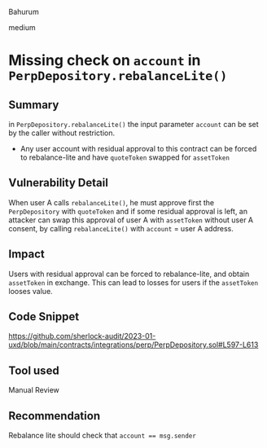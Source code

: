 Bahurum

medium

# Missing check on `account` in `PerpDepository.rebalanceLite()`

## Summary
in `PerpDepository.rebalanceLite()` the input parameter `account` can be set by the caller without restriction. 
- Any user account with residual approval to this contract can be forced to rebalance-lite and have `quoteToken` swapped for `assetToken` 

## Vulnerability Detail
When user A calls `rebalanceLite()`, he must approve first the `PerpDepository` with `quoteToken` and if some residual approval is left, an attacker can swap this approval of user A with `assetToken` without user A consent, by calling `rebalanceLite()` with `account` = user A address.

## Impact
Users with residual approval can be forced to rebalance-lite, and obtain `assetToken` in exchange. This can lead to losses for users if the `assetToken` looses value.

## Code Snippet

https://github.com/sherlock-audit/2023-01-uxd/blob/main/contracts/integrations/perp/PerpDepository.sol#L597-L613

## Tool used

Manual Review

## Recommendation
Rebalance lite should check that `account == msg.sender`
